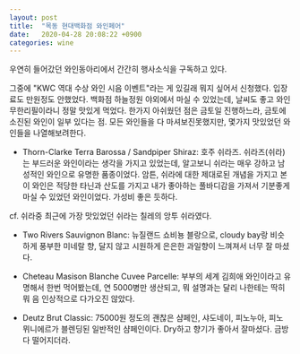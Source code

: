 ```yaml
---
layout: post
title:  "목동 현대백화점 와인페어"
date:   2020-04-28 20:08:22 +0900
categories: wine
---
```


우연히 들어갔던 와인동아리에서 간간히 행사소식을 구독하고 있다.

그중에 "KWC 역대 수상 와인 시음 이벤트"라는 게 있길래 뭐지 싶어서 신청했다. 입장료도 만원정도 안했었다. 백화점 하늘정원 야외에서 마실 수 있었는데, 날씨도 좋고 와인 무한리필이라니 정말 맛있게 먹었다. 한가지 아쉬웠던 점은 금토일 진행하느라, 금토에 소진된 와인이 일부 있다는 점. 모든 와인들을 다 마셔보진못했지만, 몇가지 맛있었던 와인들을 나열해보려한다.

* Thorn-Clarke Terra Barossa / Sandpiper Shiraz: 호주 쉬라즈. 쉬라즈(쉬라)는 부드러운 와인이라는 생각을 가지고 있었는데, 알고보니 쉬라는 매우 강하고 남성적인 와인으로 유명한 품종이었다. 암튼, 쉬라에 대한 제대로된 개념을 가지고 본 이 와인은 적당한 타닌과 산도를 가지고 내가 좋아하는 풀바디감을 가져서 기분좋게 마실 수 있었던 와인이었다. 가성비 좋은 듯하다.

cf. 쉬라중 최근에 가장 맛있었던 쉬라는 칠레의 앙투 쉬라였다. 

* Two Rivers Sauvignon Blanc: 뉴질랜드 쇼비뇽 블랑으로, cloudy bay랑 비슷하게 풍부한 미네랄 향, 달지 않고 시원하게 은은한 과일향이 느껴져서 너무 잘 마셨다.

* Cheteau Masison Blanche Cuvee Parcelle: 부부의 세계 김희애 와인이라고 유명해서 한번 먹어봤는데, 연 5000병만 생산되고, 뭐 설명과는 달리 나한테는 딱히 뭐 음 인상적으로 다가오진 않았다.

* Deutz Brut Classic: 75000원 정도의 괜찮은 샴페인, 샤도네이, 피노누아, 피노 뮈니에르가 블렌딩된 일반적인 샴페인이다. Dry하고 향기가 좋아서 잘마셨다. 금방 다 떨어지더라.
